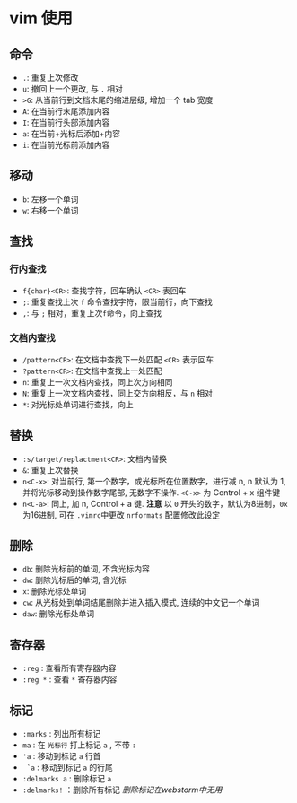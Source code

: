 # vim 使用

## 命令

+ `.`: 重复上次修改
+ `u`: 撤回上一个更改, 与 `.` 相对
+ `>G`: 从当前行到文档末尾的缩进层级, 增加一个 tab 宽度
+ `A`: 在当前行末尾添加内容
+ `I`: 在当前行头部添加内容
+ `a`: 在当前+光标后添加+内容
+ `i`: 在当前光标前添加内容

## 移动

+ `b`: 左移一个单词
+ `w`: 右移一个单词

## 查找

### 行内查找

+ `f{char}<CR>`: 查找字符，回车确认 `<CR>` 表回车
+ `;`: 重复查找上次 `f` 命令查找字符，限当前行，向下查找
+ `,`: 与 `;` 相对，重复上次`f`命令，向上查找

### 文档内查找

+ `/pattern<CR>`: 在文档中查找下一处匹配 `<CR>` 表示回车
+ `?pattern<CR>`: 在文档中查找上一处匹配
+ `n`: 重复上一次文档内查找，同上次方向相同
+ `N`: 重复上一次文档内查找，同上交方向相反，与 `n` 相对
+ `*`: 对光标处单词进行查找，向上

## 替换

+ `:s/target/replactment<CR>`: 文档内替换
+ `&`: 重复上次替换
+ `n<C-x>`: 对当前行, 第一个数字，或光标所在位置数字，进行减 n, n 默认为 1, 并将光标移动到操作数字尾部, 无数字不操作. `<C-x>` 为 Control + x 组件键
+ `n<C-a>`: 同上, 加 n, Control + a 键. **注意** 以 `0` 开头的数字，默认为8进制，`0x` 为16进制, 可在 `.vimrc`中更改 `nrformats` 配置修改此设定

## 删除

+ `db`: 删除光标前的单词, 不含光标内容
+ `dw`: 删除光标后的单词, 含光标
+ `x`: 删除光标处单词
+ `cw`: 从光标处到单词结尾删除并进入插入模式, 连续的中文记一个单词
+ `daw`: 删除光标处单词

## 寄存器

+ `:reg` : 查看所有寄存器内容
+ `:reg *` : 查看 `*` 寄存器内容

## 标记

+ `:marks` : 列出所有标记
+ `ma` : 在 `光标行` 打上标记 `a` , 不带 `:`
+ `'a` : 移动到标记 `a` 行首
+ `` `a`` : 移动到标记 `a` 的行尾
+ `:delmarks a` : 删除标记 `a`
+ `:delmarks!` ：删除所有标记 *删除标记在webstorm中无用*
